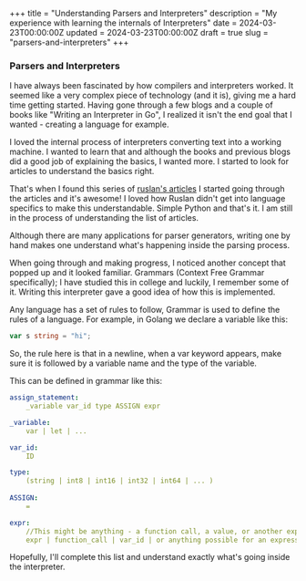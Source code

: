 +++
title = "Understanding Parsers and Interpreters"
description = "My experience with learning the internals of Interpreters"
date = 2024-03-23T00:00:00Z
updated = 2024-03-23T00:00:00Z
draft = true
slug = "parsers-and-interpreters"
+++

### Parsers and Interpreters

I have always been fascinated by how compilers and interpreters worked. It seemed like a very complex piece of technology (and it is), giving me a hard time getting started. Having gone through a few blogs and a couple of books like "Writing an Interpreter in Go", I realized it isn't the end goal that I wanted - creating a language for example.

I loved the internal process of interpreters converting text into a working machine. I wanted to learn that and although the books and previous blogs did a good job of explaining the basics, I wanted more. I started to look for articles to understand the basics right.

That's when I found this series of [ruslan's articles](https://ruslanspivak.com/)
I started going through the articles and it's awesome! I loved how Ruslan didn't get into language specifics to make this understandable. Simple Python and that's it.
I am still in the process of understanding the list of articles.

Although there are many applications for parser generators, writing one by hand makes one understand what's happening inside the parsing process.

When going through and making progress, I noticed another concept that popped up and it looked familiar. Grammars (Context Free Grammar specifically); I have studied this in college and luckily, I remember some of it. Writing this interpreter gave a good idea of how this is implemented.

Any language has a set of rules to follow, Grammar is used to define the rules of a language. For example, in Golang we declare a variable like this:

```go
var s string = "hi";
```

So, the rule here is that in a newline, when a var keyword appears, make sure it is followed by a variable name and the type of the variable.

This can be defined in grammar like this:

```yaml
assign_statement:
	_variable var_id type ASSIGN expr

_variable:
	var | let | ...

var_id:
	ID

type:
	(string | int8 | int16 | int32 | int64 | ... )
	
ASSIGN:
	=

expr:
	//This might be anything - a function call, a value, or another expression.
	expr | function_call | var_id | or anything possible for an expression.
```

Hopefully, I'll complete this list and understand exactly what's going inside the interpreter.
